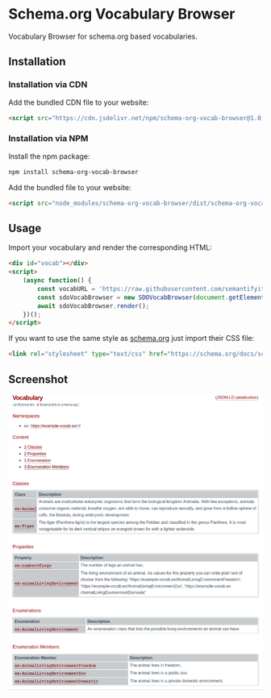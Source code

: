 # Schema.org Vocabulary Browser

Vocabulary Browser for schema.org based vocabularies.

## Installation

### Installation via CDN

Add the bundled CDN file to your website:

``` html
<script src="https://cdn.jsdelivr.net/npm/schema-org-vocab-browser@1.0.2/dist/schema-org-vocab-browser.min.js">
```

### Installation via NPM

Install the npm package:

``` bash
npm install schema-org-vocab-browser
```

Add the bundled file to your website:

``` html
<script src="node_modules/schema-org-vocab-browser/dist/schema-org-vocab-browser.min.js">
```

## Usage

Import your vocabulary and render the corresponding HTML:

``` html
<div id="vocab"></div>
<script>
    (async function() {
        const vocabURL = 'https://raw.githubusercontent.com/semantifyit/schema-org-adapter/master/tests/data/exampleExternalVocabulary.json';
        const sdoVocabBrowser = new SDOVocabBrowser(document.getElementById('vocab'), vocabURL);
        await sdoVocabBrowser.render();
    })();
</script>
```

If you want to use the same style as [schema.org](https://schema.org/) just import their CSS file:

``` html
<link rel="stylesheet" type="text/css" href="https://schema.org/docs/schemaorg.css">
```

## Screenshot

![Example](images/example.png)
